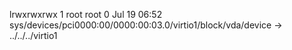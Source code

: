 lrwxrwxrwx 1 root root 0 Jul 19 06:52 sys/devices/pci0000:00/0000:00:03.0/virtio1/block/vda/device -> ../../../virtio1
